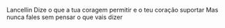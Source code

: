 Lancellin
Dize o que a tua coragem permitir e o teu coração suportar Mas nunca fales sem pensar o que vais dizer

